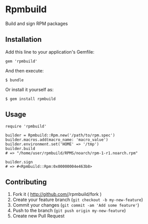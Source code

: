 # Rpmbuild

Build and sign RPM packages

## Installation

Add this line to your application's Gemfile:

    gem 'rpmbuild'

And then execute:

    $ bundle

Or install it yourself as:

    $ gem install rpmbuild

## Usage

    require 'rpmbuild'

    builder = Rpmbuild::Rpm.new('/path/to/rpm.spec')
    builder.macros.add(macro_name: 'macro_value')
    builder.environment.set('HOME' => '/tmp')
    builder.build
    # => "/home/user/rpmbuild/RPMS/noarch/rpm-1-r1.noarch.rpm"

    builder.sign
    # => #<Rpmbuild::Rpm:0x00000004e463b8>


## Contributing

1. Fork it ( http://github.com/<my-github-username>/rpmbuild/fork )
2. Create your feature branch (`git checkout -b my-new-feature`)
3. Commit your changes (`git commit -am 'Add some feature'`)
4. Push to the branch (`git push origin my-new-feature`)
5. Create new Pull Request
